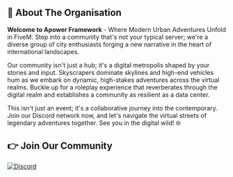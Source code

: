 <!-- <p align="center">
  <img src="https://github.com/tlrpasia/.github/assets/91739770/147cb790-1767-4245-9292-cbe4a998926f" height="256px" width="256px" alt="Logo">
</p> -->

## 👋 About The Organisation
**Welcome to Apower Framework** - Where Modern Urban Adventures Unfold in FiveM. Step into a community that's not your typical server; we're a diverse group of city enthusiasts forging a new narrative in the heart of international landscapes.

Our community isn't just a hub; it's a digital metropolis shaped by your stories and input. Skyscrapers dominate skylines and high-end vehicles hum as we embark on dynamic, high-stakes adventures across the virtual realms. Buckle up for a roleplay experience that reverberates through the digital realm and establishes a community as resilient as a data center.

This isn't just an event; it's a collaborative journey into the contemporary. Join our Discord network now, and let's navigate the virtual streets of legendary adventures together. See you in the digital wild! 🌐

## 👉 Join Our Community
[![Discord](https://img.shields.io/badge/Discord-%237289DA.svg?style=for-the-badge&logo=discord&logoColor=white)](https://discord.gg/XNc74WBrYa)
